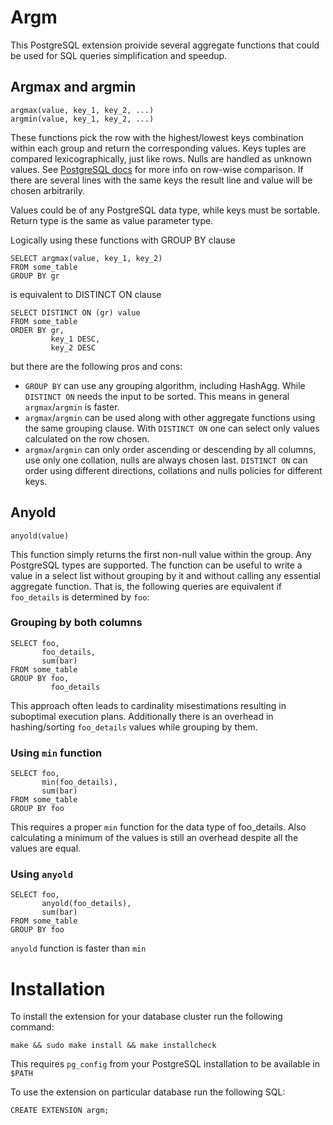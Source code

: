 # Argm
This PostgreSQL extension proivide several aggregate functions
that could be used for SQL queries simplification and speedup.

## Argmax and argmin
```
argmax(value, key_1, key_2, ...)
argmin(value, key_1, key_2, ...)
```

These functions pick the row with the highest/lowest keys combination
within each group and return the corresponding values. Keys tuples are compared
lexicographically, just like rows. Nulls are handled as unknown values. 
See [PostgreSQL docs](http://www.postgresql.org/docs/current/static/functions-comparisons.html#ROW-WISE-COMPARISON)
for more info on row-wise comparison.
If there are several lines with the same keys the result line and value will be 
chosen arbitrarily.

Values could be of any PostgreSQL data type, while keys must be sortable.
Return type is the same as value parameter type.

Logically using these functions with GROUP BY clause
```
SELECT argmax(value, key_1, key_2)
FROM some_table                   
GROUP BY gr                       
```
is equivalent to DISTINCT ON clause
```
SELECT DISTINCT ON (gr) value       
FROM some_table                     
ORDER BY gr,
         key_1 DESC,
         key_2 DESC 
```
but there are the following pros and cons:

* `GROUP BY` can use any grouping algorithm, including HashAgg.
  While `DISTINCT ON` needs the input to be sorted. 
  This means in general `argmax`/`argmin` is faster.
* `argmax`/`argmin` can be used along with other aggregate functions using the same 
  grouping clause. With `DISTINCT ON` one can select only values 
  calculated on the row chosen.
* `argmax`/`argmin` can only order ascending or descending by all columns, use only 
  one collation, nulls are always chosen last. `DISTINCT ON` can order
  using different directions, collations and nulls policies for different keys.

## Anyold

```anyold(value) ```

This function simply returns the first non-null value within the group. 
Any PostgreSQL types are supported.
The function can be useful to write a value in a select list without grouping by
it and without calling any essential aggregate function. That is, the following 
queries are equivalent if `foo_details` is determined by `foo`:

### Grouping by both columns
```
SELECT foo,
       foo_details,
       sum(bar)
FROM some_table
GROUP BY foo,
         foo_details
```
This approach often leads to cardinality misestimations resulting in suboptimal 
execution plans. Additionally there is an overhead in hashing/sorting 
`foo_details` values while grouping by them.
### Using `min` function
```
SELECT foo,
       min(foo_details),
       sum(bar)
FROM some_table
GROUP BY foo
```
This requires a proper `min` function for the data type of foo_details. Also
calculating a minimum of the values is still an overhead despite all the values 
are equal.
### Using `anyold`
```
SELECT foo,
       anyold(foo_details),
       sum(bar)
FROM some_table
GROUP BY foo
```
`anyold` function is faster than `min`

# Installation

To install the extension for your database cluster run the following command:
```
make && sudo make install && make installcheck
```
This requires `pg_config` from your PostgreSQL installation to be available
in `$PATH`

To use the extension on particular database run the following SQL:
```
CREATE EXTENSION argm;
```

